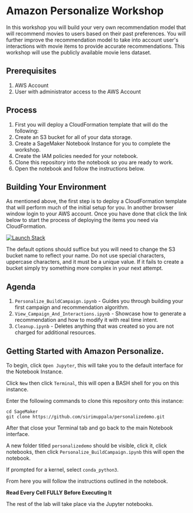 # Amazon Personalize Workshop

In this workshop you will build your very own recommendation model that will recommend movies to users based on their past preferences. You will further improve the recommendation model to take into account user's interactions with movie items to provide accurate recommendations.  This workshop will use the publicly available movie lens dataset.

## Prerequisites

1. AWS Account
2. User with administrator access to the AWS Account

## Process

1. First you will deploy a CloudFormation template that will do the following:
 1. Create an S3 bucket for all of your data storage.
 1. Create a SageMaker Notebook Instance for you to complete the workshop.
 1. Create the IAM policies needed for your notebook.
 1. Clone this repository into the notebook so you are ready to work.
1. Open the notebook and follow the instructions below.

## Building Your Environment

As mentioned above, the first step is to deploy a CloudFormation template that will perform much of the initial setup for you. In another browser window login to your AWS account. Once you have done that click the link below to start the process of deploying the items you need via CloudFormation.

[![Launch Stack](https://s3.amazonaws.com/cloudformation-examples/cloudformation-launch-stack.png)](https://console.aws.amazon.com/cloudformation/home#/stacks/new?stackName=PersonalizeDemo&templateURL=https://raw.githubusercontent.com/chrisking/personalizedemo/cloudformation/PersonalizeDemo.yaml)

The default options should suffice but you will need to change the S3 bucket name to reflect your name. Do not use special characters, uppercase characters, and it must be a unique value. If it fails to create a bucket simply try something more complex in your next attempt.


## Agenda

1. `Personalize_BuildCampaign.ipynb`  - Guides you through building your first campaign and recommendation algorithm. 
2. `View_Campaign_And_Interactions.ipynb` - Showcase how to generate a recommendation and how to modify it with real time intent. 
3. `Cleanup.ipynb` - Deletes anything that was created so you are not charged for additional resources.


## Getting Started with Amazon Personalize.

To begin, click `Open Jupyter`, this will take you to the default interface for the Notebook Instance.

Click `New` then click `Terminal`, this will open a BASH shell for you on this instance. 

Enter the following commands to clone this repository onto this instance:

```
cd SageMaker
git clone https://github.com/sirimuppala/personalizedemo.git
```

After that close your Terminal tab and go back to the main Notebook interface.

A new folder titled `personalizedemo` should be visible, click it, click notebooks, then click `Personalize_BuildCampaign.ipynb` this will open the notebook.

If prompted for a kernel, select `conda_python3`.

From here you will follow the instructions outlined in the notebook. 

**Read Every Cell FULLY Before Executing It**

The rest of the lab will take place via the Jupyter notebooks. 

